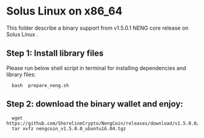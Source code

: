 # Solus Linux on x86_64

This folder describe a binary support from v1.5.0.1 NENG core release on Solus Linux .

## Step 1: Install library files
Please run below shell script in terminal for installing dependencies and library files:
```
  bash  prepare_neng.sh
```

## Step 2: download the binary wallet and enjoy:
```
  wget https://github.com/ShorelineCrypto/NengCoin/releases/download/v1.5.0.0/nengcoin_v1.5.0.0_ubuntu16.04.tgz
  tar xvfz nengcoin_v1.5.0.0_ubuntu16.04.tgz
```
